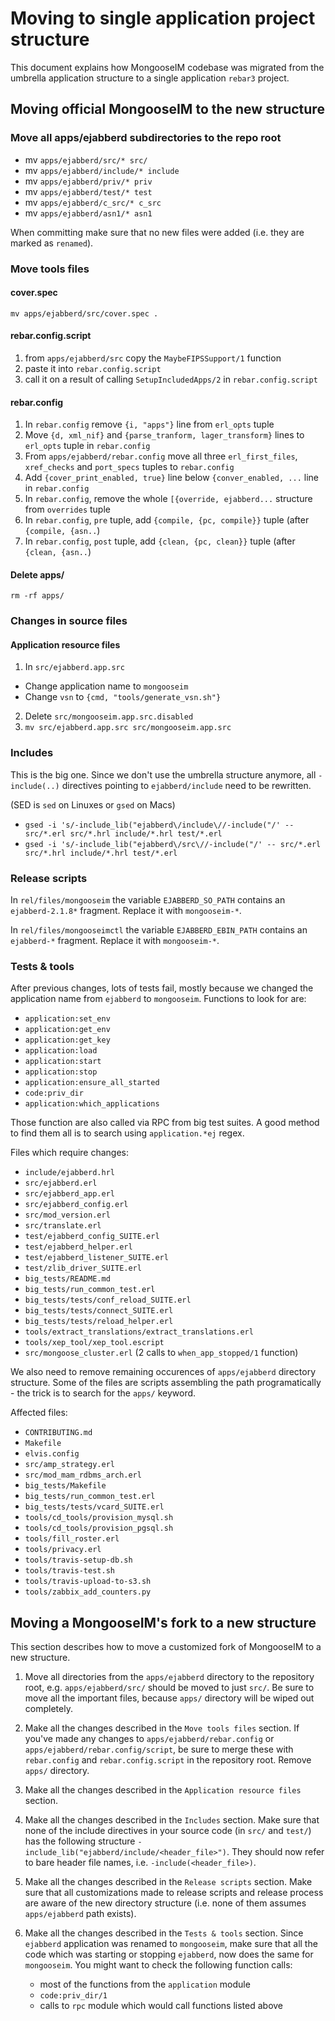 # Moving to single application project structure

This document explains how MongooseIM codebase was migrated from the umbrella application structure
to a single application `rebar3` project.

## Moving official MongooseIM to the new structure

### Move all apps/ejabberd subdirectories to the repo root

- mv `apps/ejabberd/src/* src/`
- mv `apps/ejabberd/include/* include`
- mv `apps/ejabberd/priv/* priv`
- mv `apps/ejabberd/test/* test`
- mv `apps/ejabberd/c_src/* c_src`
- mv `apps/ejabberd/asn1/* asn1`

When committing make sure that no new files were added (i.e. they are marked as `renamed`).

### Move tools files

#### cover.spec

`mv apps/ejabberd/src/cover.spec .`

#### rebar.config.script

1. from `apps/ejabberd/src` copy the `MaybeFIPSSupport/1` function
2. paste it into `rebar.config.script`
3. call it on a result of calling `SetupIncludedApps/2` in `rebar.config.script`

#### rebar.config

1. In `rebar.config` remove `{i, "apps"}` line from `erl_opts` tuple
2. Move `{d, xml_nif}` and `{parse_tranform, lager_transform}` lines to `erl_opts` tuple in `rebar.config`
3. From `apps/ejabberd/rebar.config` move all three `erl_first_files`, `xref_checks` and `port_specs` tuples
   to `rebar.config`
4. Add `{cover_print_enabled, true}` line below `{conver_enabled, ...` line in `rebar.config`
5. In `rebar.config`, remove the whole `[{override, ejabberd...` structure from `overrides` tuple
6. In `rebar.config`, `pre` tuple, add `{compile, {pc, compile}}` tuple (after `{compile, {asn..`)
7. In `rebar.config`, `post` tuple, add `{clean, {pc, clean}}` tuple (after `{clean, {asn..`)

#### Delete apps/

`rm -rf apps/`

### Changes in source files

#### Application resource files

1. In `src/ejabberd.app.src`
  * Change application name to `mongooseim`
  * Change `vsn` to `{cmd, "tools/generate_vsn.sh"}`
2. Delete `src/mongooseim.app.src.disabled`
3. `mv src/ejabberd.app.src src/mongooseim.app.src`

### Includes

This is the big one. Since we don't use the umbrella structure anymore, all `-include(..)`
directives pointing to `ejabberd/include` need to be rewritten.

(SED is `sed` on Linuxes or `gsed` on Macs)

* `gsed -i 's/-include_lib("ejabberd\/include\//-include("/' -- src/*.erl src/*.hrl include/*.hrl test/*.erl`
* `gsed -i 's/-include_lib("ejabberd\/src\//-include("/' -- src/*.erl src/*.hrl include/*.hrl test/*.erl`

### Release scripts

In `rel/files/mongooseim` the variable `EJABBERD_SO_PATH` contains an `ejabberd-2.1.8*` fragment.
Replace it with `mongooseim-*`.

In `rel/files/mongooseimctl` the variable `EJABBERD_EBIN_PATH` contains an `ejabberd-*` fragment.
Replace it with `mongooseim-*`.

### Tests & tools

After previous changes, lots of tests fail, mostly because we changed the application name from
`ejabberd` to `mongooseim`. Functions to look for are:
- `application:set_env`
- `application:get_env`
- `application:get_key`
- `application:load`
- `application:start`
- `application:stop`
- `application:ensure_all_started`
- `code:priv_dir`
- `application:which_applications`

Those function are also called via RPC from big test suites. A good method to find them all is to
search using `application.*ej` regex.

Files which require changes:
- `include/ejabberd.hrl`
- `src/ejabberd.erl`
- `src/ejabberd_app.erl`
- `src/ejabberd_config.erl`
- `src/mod_version.erl`
- `src/translate.erl`
- `test/ejabberd_config_SUITE.erl`
- `test/ejabberd_helper.erl`
- `test/ejabberd_listener_SUITE.erl`
- `test/zlib_driver_SUITE.erl`
- `big_tests/README.md`
- `big_tests/run_common_test.erl`
- `big_tests/tests/conf_reload_SUITE.erl`
- `big_tests/tests/connect_SUITE.erl`
- `big_tests/tests/reload_helper.erl`
- `tools/extract_translations/extract_translations.erl`
- `tools/xep_tool/xep_tool.escript`
- `src/mongoose_cluster.erl` (2 calls to `when_app_stopped/1` function)

We also need to remove remaining occurences of `apps/ejabberd` directory structure. Some of the
files are scripts assembling the path programatically - the trick is to search for the `apps/` keyword.

Affected files:
- `CONTRIBUTING.md`
- `Makefile`
- `elvis.config`
- `src/amp_strategy.erl`
- `src/mod_mam_rdbms_arch.erl`
- `big_tests/Makefile`
- `big_tests/run_common_test.erl`
- `big_tests/tests/vcard_SUITE.erl`
- `tools/cd_tools/provision_mysql.sh`
- `tools/cd_tools/provision_pgsql.sh`
- `tools/fill_roster.erl`
- `tools/privacy.erl`
- `tools/travis-setup-db.sh`
- `tools/travis-test.sh`
- `tools/travis-upload-to-s3.sh`
- `tools/zabbix_add_counters.py`

## Moving a MongooseIM's fork to a new structure

This section describes how to move a customized fork of MongooseIM to a new structure.

1. Move all directories from the `apps/ejabberd` directory to the repository root, e.g. `apps/ejabberd/src/`
   should be moved to just `src/`. Be sure to move all the important files, because `apps/` directory
   will be wiped out completely.

2. Make all the changes described in the `Move tools files` section.  If you've made any changes to
   `apps/ejabberd/rebar.config` or `apps/ejabberd/rebar.config/script`, be sure to merge these
   with `rebar.config` and `rebar.config.script` in the repository root. Remove `apps/` directory.

3. Make all the changes described in the `Application resource files` section.

4. Make all the changes described in the `Includes` section. Make sure that none of the include directives
   in your source code (in `src/` and `test/`) has the following structure `-include_lib("ejabberd/include/<header_file>")`.
   They should now refer to bare header file names, i.e. `-include(<header_file>)`.

5. Make all the changes described in the `Release scripts` section. Make sure that all customizations
   made to release scripts and release process are aware of the new directory structure (i.e. none
   of them assumes `apps/ejabberd` path exists).

6. Make all the changes described in the `Tests & tools` section. Since `ejabberd` application was
   renamed to `mongooseim`, make sure that all the code which was starting or stopping `ejabberd`,
   now does the same for `mongooseim`. You might want to check the following function calls:
   - most of the functions from the `application` module
   - `code:priv_dir/1`
   - calls to `rpc` module which would call functions listed above


